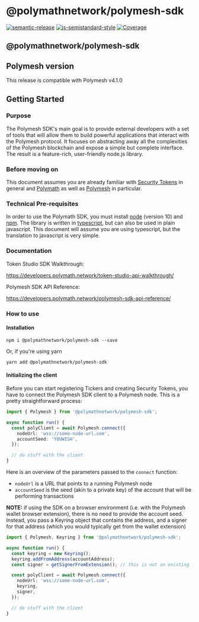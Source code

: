 # @polymathnetwork/polymesh-sdk

[![semantic-release](https://img.shields.io/badge/%20%20%F0%9F%93%A6%F0%9F%9A%80-semantic--release-e10079.svg)](https://github.com/semantic-release/semantic-release)
[![js-semistandard-style](https://img.shields.io/badge/code%20style-semistandard-brightgreen.svg?style=flat-square)](https://github.com/standard/semistandard)
[![Coverage](https://sonarcloud.io/api/project_badges/measure?project=PolymathNetwork_polymesh-sdk&metric=coverage)](https://sonarcloud.io/dashboard?id=PolymathNetwork_polymesh-sdk)

## @polymathnetwork/polymesh-sdk

<!--- This section is autogenerated, do not modify --->

## Polymesh version

This release is compatible with Polymesh v4.1.0

<!--- End of section --->

## Getting Started

### Purpose

The Polymesh SDK's main goal is to provide external developers with a set of tools that will allow them to build powerful applications that interact with the Polymesh protocol. It focuses on abstracting away all the complexities of the Polymesh blockchain and expose a simple but complete interface. The result is a feature-rich, user-friendly node.js library.

### Before moving on

This document assumes you are already familiar with [Security Tokens](https://thesecuritytokenstandard.org/) in general and [Polymath](https://www.polymath.network/) as well as [Polymesh](https://polymath.network/polymesh) in particular.

### Technical Pre-requisites

In order to use the Polymath SDK, you must install [node](https://nodejs.org/) \(version 10\) and [npm](https://www.npmjs.com/). The library is written in [typescript](https://www.typescriptlang.org/), but can also be used in plain javascript. This document will assume you are using typescript, but the translation to javascript is very simple.

### Documentation

Token Studio SDK Walkthrough:

https://developers.polymath.network/token-studio-api-walkthrough/

Polymesh SDK API Reference:

https://developers.polymath.network/polymesh-sdk-api-reference/

### How to use

#### Installation

`npm i @polymathnetwork/polymesh-sdk --save`

Or, if you're using yarn

`yarn add @polymathnetwork/polymesh-sdk`

#### Initializing the client

Before you can start registering Tickers and creating Security Tokens, you have to connect the Polymesh SDK client to a Polymesh node. This is a pretty straightforward process:

```typescript
import { Polymesh } from '@polymathnetwork/polymesh-sdk';

async function run() {
  const polyClient = await Polymesh.connect({
    nodeUrl: 'wss://some-node-url.com',
    accountSeed: 'YOUWISH',
  });

  // do stuff with the client
}
```

Here is an overview of the parameters passed to the `connect` function:

- `nodeUrl` is a URL that points to a running Polymesh node
- `accountSeed` is the seed (akin to a private key) of the account that will be performing transactions

**NOTE:** if using the SDK on a browser environment \(i.e. with the Polymesh wallet browser extension\), there is no need to provide the account seed. Instead, you pass a Keyring object that contains the address, and a signer for that address (which you would typically get from the wallet extension)

```typescript
import { Polymesh, Keyring } from '@polymathnetwork/polymesh-sdk';

async function run() {
  const keyring = new Keyring();
  keyring.addFromAddress(accountAddress);
  const signer = getSignerFromExtension(); // this is not an existing function, how you get this depends on the extension

  const polyClient = await Polymesh.connect({
    nodeUrl: 'wss://some-node-url.com',
    keyring,
    signer,
  });

  // do stuff with the client
}
```
